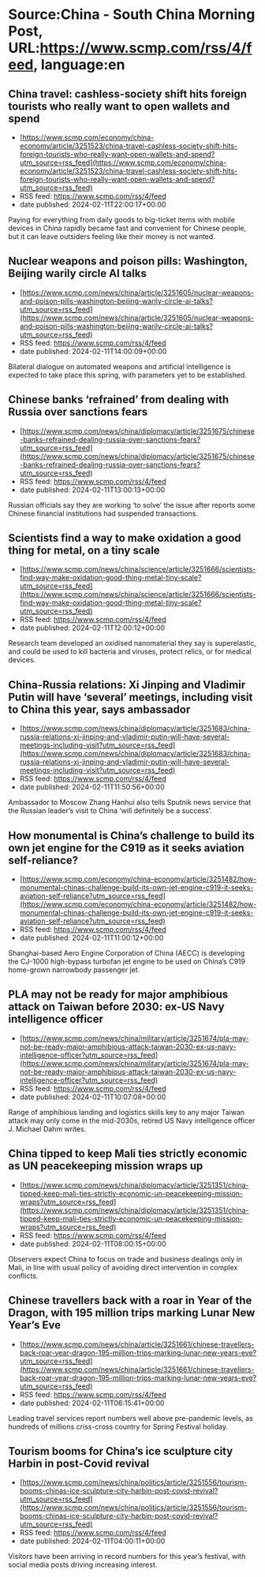 # Source:China - South China Morning Post, URL:https://www.scmp.com/rss/4/feed, language:en

## China travel: cashless-society shift hits foreign tourists who really want to open wallets and spend
 - [https://www.scmp.com/economy/china-economy/article/3251523/china-travel-cashless-society-shift-hits-foreign-tourists-who-really-want-open-wallets-and-spend?utm_source=rss_feed](https://www.scmp.com/economy/china-economy/article/3251523/china-travel-cashless-society-shift-hits-foreign-tourists-who-really-want-open-wallets-and-spend?utm_source=rss_feed)
 - RSS feed: https://www.scmp.com/rss/4/feed
 - date published: 2024-02-11T22:00:17+00:00

Paying for everything from daily goods to big-ticket items with mobile devices in China rapidly became fast and convenient for Chinese people, but it can leave outsiders feeling like their money is not wanted.

## Nuclear weapons and poison pills: Washington, Beijing warily circle AI talks
 - [https://www.scmp.com/news/china/article/3251605/nuclear-weapons-and-poison-pills-washington-beijing-warily-circle-ai-talks?utm_source=rss_feed](https://www.scmp.com/news/china/article/3251605/nuclear-weapons-and-poison-pills-washington-beijing-warily-circle-ai-talks?utm_source=rss_feed)
 - RSS feed: https://www.scmp.com/rss/4/feed
 - date published: 2024-02-11T14:00:09+00:00

Bilateral dialogue on automated weapons and artificial intelligence is expected to take place this spring, with parameters yet to be established.

## Chinese banks ‘refrained’ from dealing with Russia over sanctions fears
 - [https://www.scmp.com/news/china/diplomacy/article/3251675/chinese-banks-refrained-dealing-russia-over-sanctions-fears?utm_source=rss_feed](https://www.scmp.com/news/china/diplomacy/article/3251675/chinese-banks-refrained-dealing-russia-over-sanctions-fears?utm_source=rss_feed)
 - RSS feed: https://www.scmp.com/rss/4/feed
 - date published: 2024-02-11T13:00:13+00:00

Russian officials say they are working ‘to solve’ the issue after reports some Chinese financial institutions had suspended transactions.

## Scientists find a way to make oxidation a good thing for metal, on a tiny scale
 - [https://www.scmp.com/news/china/science/article/3251666/scientists-find-way-make-oxidation-good-thing-metal-tiny-scale?utm_source=rss_feed](https://www.scmp.com/news/china/science/article/3251666/scientists-find-way-make-oxidation-good-thing-metal-tiny-scale?utm_source=rss_feed)
 - RSS feed: https://www.scmp.com/rss/4/feed
 - date published: 2024-02-11T12:00:12+00:00

Research team developed an oxidised nanomaterial they say is superelastic, and could be used to kill bacteria and viruses, protect relics, or for medical devices.

## China-Russia relations: Xi Jinping and Vladimir Putin will have ‘several’ meetings, including visit to China this year, says ambassador
 - [https://www.scmp.com/news/china/diplomacy/article/3251683/china-russia-relations-xi-jinping-and-vladimir-putin-will-have-several-meetings-including-visit?utm_source=rss_feed](https://www.scmp.com/news/china/diplomacy/article/3251683/china-russia-relations-xi-jinping-and-vladimir-putin-will-have-several-meetings-including-visit?utm_source=rss_feed)
 - RSS feed: https://www.scmp.com/rss/4/feed
 - date published: 2024-02-11T11:50:56+00:00

Ambassador to Moscow Zhang Hanhui also tells Sputnik news service that the Russian leader’s visit to China ‘will definitely be a success’.

## How monumental is China’s challenge to build its own jet engine for the C919 as it seeks aviation self-reliance?
 - [https://www.scmp.com/economy/china-economy/article/3251482/how-monumental-chinas-challenge-build-its-own-jet-engine-c919-it-seeks-aviation-self-reliance?utm_source=rss_feed](https://www.scmp.com/economy/china-economy/article/3251482/how-monumental-chinas-challenge-build-its-own-jet-engine-c919-it-seeks-aviation-self-reliance?utm_source=rss_feed)
 - RSS feed: https://www.scmp.com/rss/4/feed
 - date published: 2024-02-11T11:00:12+00:00

Shanghai-based Aero Engine Corporation of China (AECC) is developing the CJ-1000 high-bypass turbofan jet engine to be used on China’s C919 home-grown narrowbody passenger jet.

## PLA may not be ready for major amphibious attack on Taiwan before 2030: ex-US Navy intelligence officer
 - [https://www.scmp.com/news/china/military/article/3251674/pla-may-not-be-ready-major-amphibious-attack-taiwan-2030-ex-us-navy-intelligence-officer?utm_source=rss_feed](https://www.scmp.com/news/china/military/article/3251674/pla-may-not-be-ready-major-amphibious-attack-taiwan-2030-ex-us-navy-intelligence-officer?utm_source=rss_feed)
 - RSS feed: https://www.scmp.com/rss/4/feed
 - date published: 2024-02-11T10:07:08+00:00

Range of amphibious landing and logistics skills key to any major Taiwan attack may only come in the mid-2030s, retired US Navy intelligence officer J. Michael Dahm writes.

## China tipped to keep Mali ties strictly economic as UN peacekeeping mission wraps up
 - [https://www.scmp.com/news/china/diplomacy/article/3251351/china-tipped-keep-mali-ties-strictly-economic-un-peacekeeping-mission-wraps?utm_source=rss_feed](https://www.scmp.com/news/china/diplomacy/article/3251351/china-tipped-keep-mali-ties-strictly-economic-un-peacekeeping-mission-wraps?utm_source=rss_feed)
 - RSS feed: https://www.scmp.com/rss/4/feed
 - date published: 2024-02-11T08:00:15+00:00

Observers expect China to focus on trade and business dealings only in Mali, in line with usual policy of avoiding direct intervention in complex conflicts.

## Chinese travellers back with a roar in Year of the Dragon, with 195 million trips marking Lunar New Year’s Eve
 - [https://www.scmp.com/news/china/article/3251661/chinese-travellers-back-roar-year-dragon-195-million-trips-marking-lunar-new-years-eve?utm_source=rss_feed](https://www.scmp.com/news/china/article/3251661/chinese-travellers-back-roar-year-dragon-195-million-trips-marking-lunar-new-years-eve?utm_source=rss_feed)
 - RSS feed: https://www.scmp.com/rss/4/feed
 - date published: 2024-02-11T06:15:41+00:00

Leading travel services report numbers well above pre-pandemic levels, as hundreds of millions criss-cross country for Spring Festival holiday.

## Tourism booms for China’s ice sculpture city Harbin in post-Covid revival
 - [https://www.scmp.com/news/china/politics/article/3251556/tourism-booms-chinas-ice-sculpture-city-harbin-post-covid-revival?utm_source=rss_feed](https://www.scmp.com/news/china/politics/article/3251556/tourism-booms-chinas-ice-sculpture-city-harbin-post-covid-revival?utm_source=rss_feed)
 - RSS feed: https://www.scmp.com/rss/4/feed
 - date published: 2024-02-11T04:00:11+00:00

Visitors have been arriving in record numbers for this year’s festival, with social media posts driving increasing interest.

